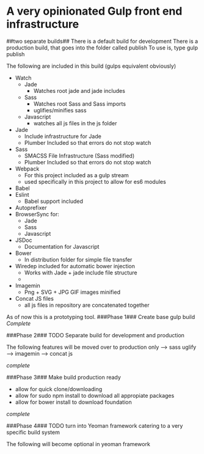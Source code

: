 # A very opinionated Gulp front end infrastructure

##two separate builds##
There is a default build for development
There is a production build, that goes into the folder called publish
To use is, type gulp publish

The following are included in this build (gulps equivalent obviously)

* Watch
  * Jade
    * Watches root jade and jade includes
  * Sass
    * Watches root Sass and Sass imports
    * uglifies/minifies sass
  * Javascript
    * watches all js files in the js folder
* Jade
  * Include infrastructure for Jade
  * Plumber Included so that errors do not stop watch
* Sass
  * SMACSS File Infrastructure (Sass modified)
  * Plumber Included so that errors do not stop watch
* Webpack
  * For this project included as a gulp stream
  * used specifically in this project to allow for es6 modules
* Babel
* Eslint
    * Babel support included
* Autoprefixer
* BrowserSync for:
  * Jade
  * Sass
  * Javascript
* JSDoc
  * Documentation for Javascript
* Bower
  * In distribution folder for simple file transfer
* Wiredep included for automatic bower injection
    * Works with Jade + jade include file structure
    *
* Imagemin
    * Png + SVG + JPG GIF images minified
* Concat JS files
  * all js files in repository are concatenated together

As of now this is a prototyping tool.
###Phase 1###
Create base gulp build
_*Complete*_

###Phase 2###
TODO
Separate build for development and production

The following features will be moved over to production only
--> sass uglify
--> imagemin
--> concat js

_*complete*_

###Phase 3###
Make build production ready
* allow for quick clone/downloading
* allow for sudo npm install to download all appropiate packages
* allow for bower install to download foundation

_*complete*_

###Phase 4###
TODO turn into Yeoman framework catering to a very specific build system 

The following will become optional in yeoman framework